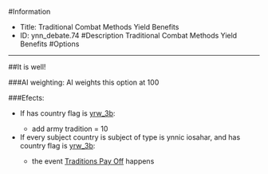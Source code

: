 #Information
 - Title: Traditional Combat Methods Yield Benefits
 - ID: ynn_debate.74
#Description
Traditional Combat Methods Yield Benefits
#Options

___
##It is well!

###AI weighting:
AI weights this option at 100


###Efects:<ul><li>If has country flag is [yrw_3b](../flags/yrw_3b.md):</li><ul><li>add army tradition = 10</li></ul><li>If every subject country is subject of type is ynnic iosahar, and  has country flag is [yrw_3b](../flags/yrw_3b.md):</li><ul><li>the event [Traditions Pay Off](../events/traditions_pay_off.md) happens</li></ul></ul>
